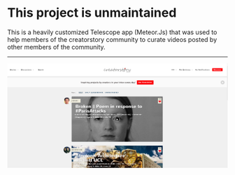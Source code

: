 # This project is unmaintained


This is a heavily customized Telescope app (Meteor.Js) that was used to help members of the creatorstory community to curate videos posted by other members of the community.

----------------------------------------------------------------------------------------------------------


![This is how the product look like"](https://github.com/creatorstory/creatorstory-app/blob/master/readme-photos/creatorstory.PNG)


